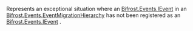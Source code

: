 Represents an exceptional situation where an [Bifrost.Events.IEvent](Bifrost.Events.IEvent) in an [Bifrost.Events.EventMigrationHierarchy](Bifrost.Events.EventMigrationHierarchy) has not been registered as an [Bifrost.Events.IEvent](Bifrost.Events.IEvent) .
